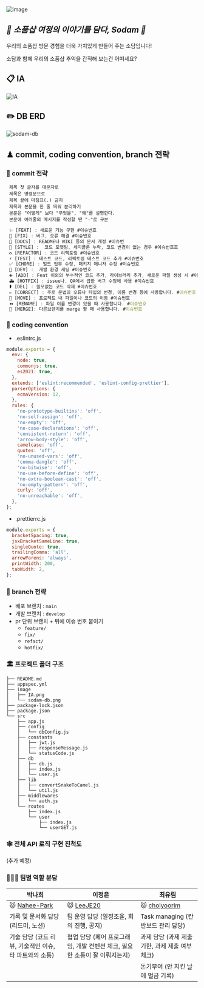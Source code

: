 ![image](https://user-images.githubusercontent.com/81923229/148949733-70b1d338-cae1-4c7e-a77a-17e912bd93a5.png)

## *🎁 소품샵 여정의 이야기를 담다, Sodam 🎁*

우리의 소품샵 방문 경험을 더욱 가치있게 만들어 주는 소담입니다!

소담과 함께 우리의 소품샵 추억을 간직해 보는건 어떠세요?

## 📋 IA 
![IA](https://user-images.githubusercontent.com/81923229/149041451-96cdc9bb-7a0a-4176-b2f0-c4fad5db0fc5.png)


## ✏️ DB ERD
![sodam-db](https://user-images.githubusercontent.com/81923229/148952075-b8fbce5c-ea3f-498c-ba9b-b97e1a918337.png)


## ♟ commit, coding convention, branch 전략

### 📍 commit 전략

```
 제목 첫 글자를 대문자로
 제목은 명령문으로
 제목 끝에 마침표(.) 금지
 제목과 본문을 한 줄 띄워 분리하기
 본문은 "어떻게" 보다 "무엇을", "왜"를 설명한다.
 본문에 여러줄의 메시지를 작성할 땐 "-"로 구분
```

```jsx
 ✨ [FEAT] : 새로운 기능 구현 #이슈번호
 🔨 [FIX] : 버그, 오류 해결 #이슈번호
 📝 [DOCS] : README나 WIKI 등의 문서 개정 #이슈번
 💄 [STYLE] :  코드 포맷팅, 세미콜론 누락, 코드 변경이 없는 경우 #이슈번호호
 ♻️ [REFACTOR] : 코드 리펙토링 #이슈번호
 ⚡️ [TEST] : 테스트 코드, 리펙토링 테스트 코드 추가 #이슈번호
 ✅ [CHORE] : 빌드 업무 수정, 패키지 매니저 수정 #이슈번호
 🧭 [DEV] :  개발 환경 세팅 #이슈번호
 ➕ [ADD] : Feat 이외의 부수적인 코드 추가, 라이브러리 추가, 새로운 파일 생성 시 #이슈번호
 🚑️ [HOTFIX] : issue나, QA에서 급한 버그 수정에 사용 #이슈번호
 ⚰️ [DEL] : 쓸모없는 코드 삭제 #이슈번호
 ✏️ [CORRECT] : 주로 문법의 오류나 타입의 변경, 이름 변경 등에 사용합니다. #이슈번호
 🚚 [MOVE] : 프로젝트 내 파일이나 코드의 이동 #이슈번호
 ⏪️ [RENAME] : 파일 이름 변경이 있을 때 사용합니다. #이슈번호
 🔀 [MERGE]: 다른브렌치를 merge 할 때 사용합니다. #이슈번호
```

### 📍 coding convention
- .eslintrc.js
```javascript
module.exports = {
  env: {
    node: true,
    commonjs: true,
    es2021: true,
  },
  extends: ['eslint:recommended', 'eslint-config-prettier'],
  parserOptions: {
    ecmaVersion: 12,
  },
  rules: {
    'no-prototype-builtins': 'off',
    'no-self-assign': 'off',
    'no-empty': 'off',
    'no-case-declarations': 'off',
    'consistent-return': 'off',
    'arrow-body-style': 'off',
    camelcase: 'off',
    quotes: 'off',
    'no-unused-vars': 'off',
    'comma-dangle': 'off',
    'no-bitwise': 'off',
    'no-use-before-define': 'off',
    'no-extra-boolean-cast': 'off',
    'no-empty-pattern': 'off',
    curly: 'off',
    'no-unreachable': 'off',
  },
};

```

- .prettierrc.js
```javascript
module.exports = {
  bracketSpacing: true,
  jsxBracketSameLine: true,
  singleQuote: true,
  trailingComma: 'all',
  arrowParens: 'always',
  printWidth: 200,
  tabWidth: 2,
};

```

### 📍 branch 전략

- 배포 브랜치 : `main`
- 개발 브랜치 : `develop`
- pr 단위 브랜치 + 뒤에 이슈 번호 붙이기
    - `feature/`
    - `fix/`
    - `refact/`
    - `hotfix/`


### 🏛 프로젝트 폴더 구조
```
├── README.md
├── appspec.yml
├── image
│   ├── IA.png
│   └── sodam-db.png
├── package-lock.json
├── package.json
└── src
    ├── app.js
    ├── config
    │   └── dbConfig.js
    ├── constants
    │   ├── jwt.js
    │   ├── responseMessage.js
    │   └── statusCode.js
    ├── db
    │   ├── db.js
    │   ├── index.js
    │   └── user.js
    ├── lib
    │   ├── convertSnakeToCamel.js
    │   └── util.js
    ├── middlewares
    │   └── auth.js
    └── routes
        ├── index.js
        └── user
            ├── index.js
            └── userGET.js
```

### 🕸 전체 API 로직 구현 진척도
(추가 예정)

### 👨‍👩‍👦 팀별 역할 분담
| 박나희 | 이정은 | 최유림 |
| --- | --- | --- |
|  🐱 [Nahee-Park](https://github.com/Nahee-Park) | 🐱 [LeeJE20](https://github.com/LeeJE20)  | 🐱 [choiyoorim](https://github.com/choiyoorim) |
| 기록 및 문서화 담당 (리드미, 노션) | 팀 운영 담당 (일정조율, 회의 진행, 공지) | Task managing (칸반보드 관리 담당) |
| 기술 담당 (코드 리뷰, 기술적인 이슈, 타 파트와의 소통) | 협업 담당 (페어 프로그래밍, 개발 컨벤션 체크, 필요한 소통이 잘 이뤄지는지) | 과제 담당 (과제 제출 기한, 과제 제출 여부 체크) |
|  |  | 돈기부여 (안 지킨 날에 벌금 기록) |


